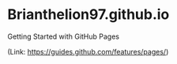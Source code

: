 # Brianthelion97.github.io

Getting Started with GitHub Pages

(Link: https://guides.github.com/features/pages/)
